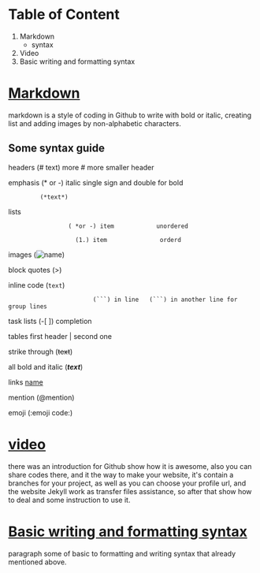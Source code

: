 # Table of Content 
1. Markdown
   - syntax
2. Video
3. Basic writing and formatting syntax





# [ Markdown](https://guides.github.com/features/mastering-markdown/)

markdown is a style of coding in Github to write with bold or italic, creating list and adding images by non-alphabetic characters.

## Some syntax guide 

headers       (# text)      more # more smaller header

emphasis     (* or -)       italic single sign and double for bold

             (*text*)

lists                

                     ( *or -) item            unordered

                       (1.) item               orderd

images               (![name](url))

block quotes         (>)

inline code        (`text`)       

                            (```) in line   (```) in another line for group lines 

task lists                     (-[    ]) completion

tables                          first header | second one

strike through              (~~text~~)

all bold and italic           (***text***)

links                        [name](url)   

mention             (@mention) 

emoji                 (:emoji code:)

# [video](https://pages.github.com/)
there was an introduction for Github show how it is awesome, also you can share codes there, and it the way to make your website, it's contain a branches for your project, as well as you can choose your profile url, and the website Jekyll work as transfer files assistance, so after that show how to deal and some instruction to use it.

# [Basic writing and formatting syntax](https://docs.github.com/en/free-pro-team@latest/github/writing-on-github/basic-writing-and-formatting-syntax) 
paragraph some of basic to formatting and writing syntax that already mentioned above.
